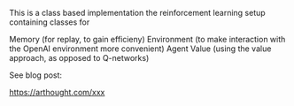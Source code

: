This is a class based implementation the reinforcement learning setup containing classes for

Memory (for replay, to gain efficieny)
Environment (to make interaction with the OpenAI environment more convenient)
Agent 
Value (using the value approach, as opposed to Q-networks)

See blog post:

https://arthought.com/xxx
